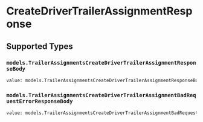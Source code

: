 # CreateDriverTrailerAssignmentResponse


## Supported Types

### `models.TrailerAssignmentsCreateDriverTrailerAssignmentResponseBody`

```python
value: models.TrailerAssignmentsCreateDriverTrailerAssignmentResponseBody = /* values here */
```

### `models.TrailerAssignmentsCreateDriverTrailerAssignmentBadRequestErrorResponseBody`

```python
value: models.TrailerAssignmentsCreateDriverTrailerAssignmentBadRequestErrorResponseBody = /* values here */
```

